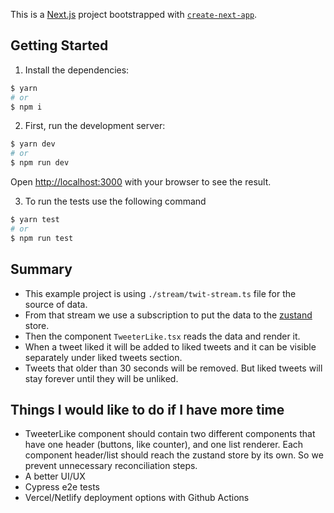 This is a [Next.js](https://nextjs.org/) project bootstrapped with [`create-next-app`](https://github.com/vercel/next.js/tree/canary/packages/create-next-app).

## Getting Started

1. Install the dependencies:

```bash
$ yarn
# or
$ npm i
```

2. First, run the development server:

```bash
$ yarn dev
# or
$ npm run dev
```

Open [http://localhost:3000](http://localhost:3000) with your browser to see the result.

3. To run the tests use the following command

```bash
$ yarn test
# or
$ npm run test
```

## Summary

- This example project is using `./stream/twit-stream.ts` file for the source of data.
- From that stream we use a subscription to put the data to the [zustand](https://github.com/pmndrs/zustand) store.
- Then the component `TweeterLike.tsx` reads the data and render it.
- When a tweet liked it will be added to liked tweets and it can be visible separately under liked tweets section.
- Tweets that older than 30 seconds will be removed. But liked tweets will stay forever until they will be unliked.

## Things I would like to do if I have more time
- TweeterLike component should contain two different components that have one header (buttons, like counter), and one list renderer. Each component header/list should reach the zustand store by its own. So we prevent unnecessary reconciliation steps. 
- A better UI/UX 
- Cypress e2e tests
- Vercel/Netlify deployment options with Github Actions 